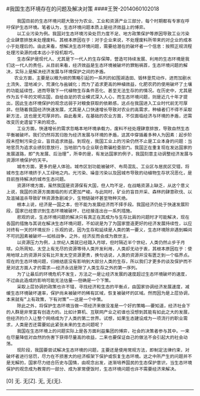 #我国生态环境存在的问题及解决对策
####王贺-2014060102018

        我国目前的生态环境问题大致分为农业、工业和资源产业三部分，每个时期都有专家在呼吁保护生态环境。笔者认为，生态环境问题本质上是经济效益上的博弈。
        以工业污染为例。我国对生态环境污染处罚力度不足、地方政策保护等原因导致工业污染企业肆意排放未处理废料。其根本原因在于：对于企业来说，不处理废料所带来的对企业的成本小于处理后的。由此来看，想解决生态环境问题，需要给潜在的破坏者一个信息：按照正规流程处理污染源的成本远小于投机取巧。
        生态保护是现代人、尤其是下一代人的生存保障，营造可持续发展、利用的生态环境是我们这一代人的责任。从目前来看，经济效益是生态环境被破坏的罪魁祸首，生态环境问题的解决，实际上是解决经济发展与环境保护之间的矛盾。
       农业方面，主要是以粮为纲的策略引起的一系列的如围湖造田、毁林垦荒动作，进而加剧水土流失、湿地减少、荒漠化与盐碱化；而为了追求更高的种植效益，化肥农药的使用破坏了土壤的功能延续性，进而导致下一代植物生存条件恶化、甚至无法生存的的情况。在历史中，尤其是作为五千年的文明古国，自给自足的农业模式深入人心，而生态环境问题，则是近几十年才提出，因此生态环境保护的观念远弱于对粮食获取的依赖感，这点在我国进入工业时代前无可厚非。但随着我国经济快速发展，尤其是人口快速增长导致对农业的高需求，种植者们不得不采取新方法，这也是无可厚非的。由此看来，在基础的农业方面，不仅面临经济与环境的矛盾，还需改变历史遗留下来的观念。
        工业方面，快速增长的需求忽略本地环境承载力，废料不经处理肆意排放，导致自然生态平衡被破坏。我们仍然将其归咎为经济发展与环境的矛盾，这其中穿插着多种人为因素：起步阶段未控制污染企业，盲目追求效益。到现在，我国工业上的污染仍然不止是工业本身的问题：当地官员为追求业绩刻意放行，当地部门与企业联合欺骗检查部门。我国正在重复现在发达国家的发展道路，即“先发展、后治理”，所幸的是，有发达国家的例子，我国刻意主动调整经济发展与资源环境保护的天平。
        城市方面，更多的是人体验。城市区划功能被破坏、布局混乱、工业区与居民区交错，将城市生态环境挤于人工绿地之内。光污染、噪音污染以及因城市导致的动植物生存状况恶化，是目前亟待解决的城市生态问题。
        资源环境方面，虽然我国是资源保有大国，但人均不足，在战略资源上缺乏，从这个意义上说，我国的资源方面面临的形式更加严峻。与此同时，矿业的盲目开采、森林的肆意砍伐、以及滥捕滥杀导致矿林资源急剧减少，生物链破坏甚至物种灭绝。
        根本上说，经济是一国之本，但不能为发展经济而不择手段。我国经济仍处于快速发展阶段，国家已经意识到生态环境被破坏，已经接连出台一系列措施。
        悲观的说，生态环境问题的解决只有真正在其成为与生存比肩的问题时才可能解决，现在各国的措施与其说在解决生态环境问题，不如说是为了为国家营造更好的经济发展持续性，以应对终有一天的环境反扑；乐观的说，因为生存和延续是人类的第一要义，生态环境除非遇到瞬间不可抗因素被破坏——如核战争，之外，经济反而会成为救世主。
        以资源压力为例，上世纪人类就已经踏入月球，但时隔近半个世纪，人类仍然止步于月球。众所周知，太空上有无尽的资源等待人类开发利用，人类却无动于衷，其根本原因在于：使用地球上的资源并没有比开发太空资源更贵，换句话说，人类的资源并没有匮乏到一个临界点。现在的生态环境问题，归根结底没有影响到大部分人类的生存，所以我们才更多的谈及保护而不是对这方面人才的需求——经济永远是除了人类生存之外的第一序列。
        为了让最后的环境危机不发生，方法之一是让经济发展的速度超过生态环境破坏的速度，不过由此造成的影响可能无法估量——但确是一个下策。
        采取上层协调的政策也许不错，寻找经济和生态的平衡点，由国家协调经济发展速度，减缓生态环境破坏速率，保护尚未被破坏的稀有区域，恢复被破坏的区域。然而因为是上层协调，本来就有“上有政策，下有对策”——这是一个中策。
        除此之外，将保护生态环境当做一项经济来做没准是一个好的策略——要知道，经济社会下的人群是非常富有创造力的。比如计算机、互联网产业之初谁也没想到其能有如此之大的发展，但经济的介入让整个网络成为了人类的第二世界。试想，如果生态建设成为一项流行的职业需求，人类是否还需要如此紧张未来的生态问题呢？
        我国在生态环境上的问题实际上是各方面利益集团的博弈，社会的决策者参与其中。一来在尽量降低对自然的伤害下获得尽量高的收益，二来也要保证自己的做法不会引起大的社会动荡。
        现阶段，我国要尝试解决生态环境的问题，主要还是使用常规方法，即制定法律约束，对破坏者进行惩罚，尽力在不损害大的经济框架下保护或恢复生态环境。这之中所产生的问题并不是无解的，国家尽力结合历史与国情，由观念出发，逐渐培养国民的生态保护意识，当生态环境保护的观念成为教育的一部分、成为家常便饭时，生态环境问题也许不需要经济来解决。





[0] 无. 无[Z]. 无, 无(无).
        


------

